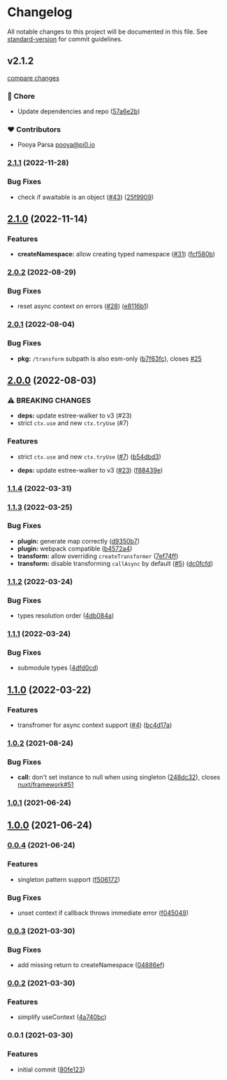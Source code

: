 # Changelog

All notable changes to this project will be documented in this file. See [standard-version](https://github.com/conventional-changelog/standard-version) for commit guidelines.

## v2.1.2

[compare changes](https://github.com/unjs/unctx/compare/v2.1.1...v2.1.2)


### 🏡 Chore

  - Update dependencies and repo ([57a6e2b](https://github.com/unjs/unctx/commit/57a6e2b))

### ❤️  Contributors

- Pooya Parsa <pooya@pi0.io>

### [2.1.1](https://github.com/unjs/unctx/compare/v2.1.0...v2.1.1) (2022-11-28)


### Bug Fixes

* check if awaitable is an object ([#43](https://github.com/unjs/unctx/issues/43)) ([25f9909](https://github.com/unjs/unctx/commit/25f990923a878f7335dac668f55c034a91a9f20a))

## [2.1.0](https://github.com/unjs/unctx/compare/v2.0.2...v2.1.0) (2022-11-14)


### Features

* **createNamespace:** allow creating typed namespace ([#31](https://github.com/unjs/unctx/issues/31)) ([fcf580b](https://github.com/unjs/unctx/commit/fcf580b8de9b0e18d75d87cfc1878518b4081771))

### [2.0.2](https://github.com/unjs/unctx/compare/v2.0.1...v2.0.2) (2022-08-29)


### Bug Fixes

* reset async context on errors ([#28](https://github.com/unjs/unctx/issues/28)) ([e8116b1](https://github.com/unjs/unctx/commit/e8116b18c2855398f1ad850ba02395b3fb0337e3))

### [2.0.1](https://github.com/unjs/unctx/compare/v2.0.0...v2.0.1) (2022-08-04)


### Bug Fixes

* **pkg:** `/transform` subpath is also esm-only ([b7f63fc](https://github.com/unjs/unctx/commit/b7f63fcb8071f82249e3da7aec16350704a3bffc)), closes [#25](https://github.com/unjs/unctx/issues/25)

## [2.0.0](https://github.com/unjs/unctx/compare/v1.1.4...v2.0.0) (2022-08-03)


### ⚠ BREAKING CHANGES

* **deps:** update estree-walker to v3 (#23)
* strict `ctx.use` and new `ctx.tryUse` (#7)

### Features

* strict `ctx.use` and new `ctx.tryUse` ([#7](https://github.com/unjs/unctx/issues/7)) ([b54dbd3](https://github.com/unjs/unctx/commit/b54dbd3134806556b1e94c9b4c27f19b2df5a7df))


* **deps:** update estree-walker to v3 ([#23](https://github.com/unjs/unctx/issues/23)) ([f88439e](https://github.com/unjs/unctx/commit/f88439e0ff4e8d1d6e031fe48b1f96d85dbd5641))

### [1.1.4](https://github.com/unjs/unctx/compare/v1.1.3...v1.1.4) (2022-03-31)

### [1.1.3](https://github.com/unjs/unctx/compare/v1.1.2...v1.1.3) (2022-03-25)


### Bug Fixes

* **plugin:** generate map correctly ([d9350b7](https://github.com/unjs/unctx/commit/d9350b7421f15697945f2e68ecbd0e1da7e7abef))
* **plugin:** webpack compatible ([b4572a4](https://github.com/unjs/unctx/commit/b4572a4ecb2ace00aead2a224fcc391a52efa4bb))
* **transform:** allow overriding `createTransformer` ([7ef74ff](https://github.com/unjs/unctx/commit/7ef74ff06ac511dc44075f3fdcb3a47f566fa640))
* **transform:** disable transforming `callAsync` by default ([#5](https://github.com/unjs/unctx/issues/5)) ([dc0fcfd](https://github.com/unjs/unctx/commit/dc0fcfdc21ca4b218f1924eb2408687ee6690477))

### [1.1.2](https://github.com/unjs/unctx/compare/v1.1.1...v1.1.2) (2022-03-24)


### Bug Fixes

* types resolution order ([4db084a](https://github.com/unjs/unctx/commit/4db084adbe83216e23908786a3c6f7974bd321e1))

### [1.1.1](https://github.com/unjs/unctx/compare/v1.1.0...v1.1.1) (2022-03-24)


### Bug Fixes

* submodule types ([4dfd0cd](https://github.com/unjs/unctx/commit/4dfd0cdd59c153ffd080b83c6922c2feec9e8dd6))

## [1.1.0](https://github.com/unjs/unctx/compare/v1.0.2...v1.1.0) (2022-03-22)


### Features

* transfromer for async context support ([#4](https://github.com/unjs/unctx/issues/4)) ([bc4d17a](https://github.com/unjs/unctx/commit/bc4d17a753181bfa18697553eb96d390715cf6e2))

### [1.0.2](https://github.com/unjs/unctx/compare/v1.0.1...v1.0.2) (2021-08-24)


### Bug Fixes

* **call:** don't set instance to null when using singleton ([248dc32](https://github.com/unjs/unctx/commit/248dc3218e70238a6091cf5707bafbeb2d1fd91f)), closes [nuxt/framework#51](https://github.com/nuxt/framework/issues/51)

### [1.0.1](https://github.com/unjs/unctx/compare/v1.0.0...v1.0.1) (2021-06-24)

## [1.0.0](https://github.com/unjs/unctx/compare/v0.0.4...v1.0.0) (2021-06-24)

### [0.0.4](https://github.com/unjs/unctx/compare/v0.0.3...v0.0.4) (2021-06-24)


### Features

* singleton pattern support ([f506172](https://github.com/unjs/unctx/commit/f5061726e89771605ba8f7663ec89e3f0c914033))


### Bug Fixes

* unset context if callback throws  immediate error ([f045049](https://github.com/unjs/unctx/commit/f04504953630edf840e7389f0838b63674ac2f34))

### [0.0.3](https://github.com/unjs/unctx/compare/v0.0.2...v0.0.3) (2021-03-30)


### Bug Fixes

* add missing return to createNamespace ([04886ef](https://github.com/unjs/unctx/commit/04886efb014f2715de924b936fd7b6b210454531))

### [0.0.2](https://github.com/unjs/unctx/compare/v0.0.1...v0.0.2) (2021-03-30)


### Features

* simplify useContext ([4a740bc](https://github.com/unjs/unctx/commit/4a740bc9c7c6013569859018ef5d622acbb6b55a))

### 0.0.1 (2021-03-30)


### Features

* initial commit ([80fe123](https://github.com/unjs/unctx/commit/80fe123c7ba597ca827be830fc7f021ad28d94da))
